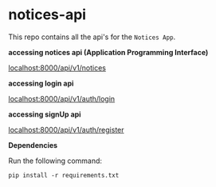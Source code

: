 # notices-api

This repo contains all the api's for the `Notices App`.

**accessing notices api (Application Programming Interface)**

[localhost:8000/api/v1/notices](https://localhost:8000/api/v1/notices/)

**accessing login api**

[localhost:8000/api/v1/auth/login](https://localhost:8000/api/v1/auth/login/)

**accessing signUp api**

[localhost:8000/api/v1/auth/register](https://localhost:8000/api/v1/auth/register/)

**Dependencies**

Run the following command:

 `pip install -r requirements.txt`

